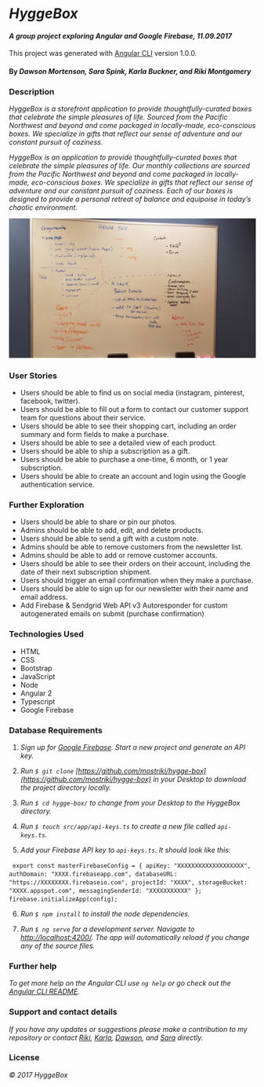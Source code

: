 
# _HyggeBox_

#### _A group project exploring Angular and Google Firebase, 11.09.2017_

This project was generated with [Angular CLI](https://github.com/angular/angular-cli) version 1.0.0.

#### By _Dawson Mortenson, Sara Spink, Karla Buckner, and Riki Montgomery_

### Description

_HyggeBox is a storefront application to provide thoughtfully-curated boxes that celebrate the simple pleasures of life. Sourced from the Pacific Northwest and beyond and come packaged in locally-made, eco-conscious boxes. We specialize in gifts that reflect our sense of adventure and our constant pursuit of coziness._

_HyggeBox is an application to provide thoughtfully-curated boxes that celebrate the simple pleasures of life. Our monthly collections are sourced from the Pacific Northwest and beyond and come packaged in locally-made, eco-conscious boxes. We specialize in gifts that reflect our sense of adventure and our constant pursuit of coziness. Each of our boxes is designed to provide a personal retreat of balance and equipoise in today’s chaotic environment._

![whiteboard notes](src/assets/img/whteboard.jpg)

### User Stories

* Users should be able to find us on social media (instagram, pinterest, facebook, twitter).
* Users should be able to fill out a form to contact our customer support team for questions about their service.
* Users should be able to see their shopping cart, including an order summary and form fields to make a purchase.
* Users should be able to see a detailed view of each product.
* Users should be able to ship a subscription as a gift.
* Users should be able to purchase a one-time, 6 month, or 1 year subscription.
* Users should be able to create an account and login using the Google authentication service.

### Further Exploration

* Users should be able to share or pin our photos.
* Admins should be able to add, edit, and delete products.
* Users should be able to send a gift with a custom note.
* Admins should be able to remove customers from the newsletter list.
* Admins should be able to add or remove customer accounts.
* Users should be able to see their orders on their account, including the date of their next subscription shipment.
* Users should trigger an email confirmation when they make a purchase.
* Users should be able to sign up for our newsletter with their name and email address.
* Add Firebase & Sendgrid Web API v3 Autoresponder for custom autogenerated emails on submit (purchase confirmation)

### Technologies Used

* HTML
* CSS
* Bootstrap
* JavaScript
* Node
* Angular 2
* Typescript
* Google Firebase

### Database Requirements

1. _Sign up for [Google Firebase](https://firebase.google.com/). Start a new project and generate an API key._


2. _Run `$ git clone` [https://github.com/mostriki/hygge-box](https://github.com/mostriki/hygge-box) in your Desktop to download the project directory locally._

3. _Run `$ cd hygge-box/` to change from your Desktop to the HyggeBox directory._

4. _Run `$ touch src/app/api-keys.ts` to create a new file called `api-keys.ts`._

5. _Add your Firebase API key to `api-keys.ts`. It should look like this:_

` export const masterFirebaseConfig = {
  apiKey: "XXXXXXXXXXXXXXXXXXX",
  authDomain: "XXXX.firebaseapp.com",
  databaseURL: "https://XXXXXXXX.firebaseio.com",
  projectId: "XXXX",
  storageBucket: "XXXX.appspot.com",
  messagingSenderId: "XXXXXXXXXXX"
};
firebase.initializeApp(config);`

6. _Run `$ npm install` to install the node dependencies._

7. _Run `$ ng serve` for a development server. Navigate to [http://localhost:4200/](http://localhost:4200/). The app will automatically reload if you change any of the source files._

### Further help

_To get more help on the Angular CLI use `ng help` or go check out the [Angular CLI README](https://github.com/angular/angular-cli/blob/master/README.md)._

### Support and contact details

_If you have any updates or suggestions please make a contribution to my repository or  contact [Riki](mostriki820@gmail.com), [Karla](), [Dawson](), and [Sara]() directly._

### License

_© 2017 HyggeBox_
